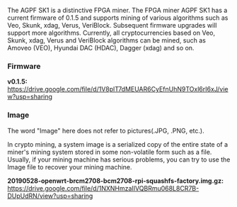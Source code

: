 The AGPF SK1 is a distinctive FPGA miner. The FPGA miner AGPF SK1 has a current firmware of 0.1.5 and supports mining of various algorithms such as Veo, Skunk, xdag, Verus, VeriBlock. Subsequent firmware upgrades will support more algorithms. Currently, all cryptocurrencies based on Veo, Skunk, xdag, Verus and VeriBlock algorithms can be mined, such as Amoveo (VEO), Hyundai DAC (HDAC), Dagger (xdag) and so on.


<h3>Firmware</h3>

<b>v0.1.5:</b> https://drive.google.com/file/d/1V8plT7dMEUAR6CyEfnUhN9TOxl6rI6xJ/view?usp=sharing



<h3>Image</h3>

The word "Image" here does not refer to pictures(.JPG, .PNG, etc.).

In crypto mining, a system image is a serialized copy of the entire state of a miner's mining system stored in some non-volatile form such as a file. Usually, if your mining machine has serious problems, you can try to use the Image file to recover your mining machine.

<b>20190528-openwrt-brcm2708-bcm2708-rpi-squashfs-factory.img.gz:</b> https://drive.google.com/file/d/1NXNHmzaIIVQBRmu068L8CR7B-DUpUdRN/view?usp=sharing
